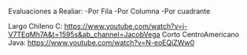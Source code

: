 Evaluaciones a Realiar:
-Por Fila
-Por Columna
-Por cuadrante


Largo Chileno C: https://www.youtube.com/watch?v=j-V7TEqMh7A&t=1595s&ab_channel=JacobVega
Corto CentroAmericano Java: https://www.youtube.com/watch?v=N-eoEQiZWw0